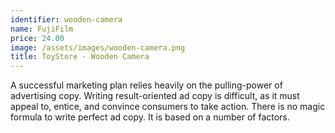 ```yaml
---
identifier: wooden-camera
name: FujiFilm
price: 24.00
image: /assets/images/wooden-camera.png
title: ToyStore - Wooden Camera
---
```

A successful marketing plan relies heavily on the pulling-power of advertising copy. Writing result-oriented ad copy is difficult, as it must appeal to, entice, and convince consumers to take action. There is no magic formula to write perfect ad copy. It is based on a number of factors.

